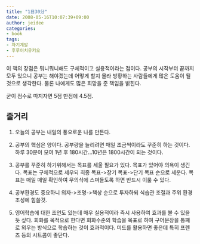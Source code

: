 ```yaml
---
title: "1日30分"
date: 2008-05-16T10:07:39+09:00
author: jeidee
categories:
- book
tags:
- 자기계발
- 후루이치유키오
---
```


 이 책의 장점은 뭐니뭐니해도 구체적이고 실용적이라는 점이다. 공부의 시작부터 끝까지 모두 있으니 공부는 해야겠는데 어떻게 할지 몰라 방황하는 사람들에게 많은 도움이 될 것으로 생각한다. 물론 나에게도 많은 희망을 준 책임을 밝힌다.

 굳이 점수로 따지자면 5점 만점에 4.5점.

## 줄거리

1. 오늘의 공부는 내일의 풍요로운 나를 만든다.

1. 공부의 핵심은 양이다.
 공부량을 늘리려면 매일 조금씩이라도 꾸준히 하는 것이다. 하루 30분이 모여 1년 후 180시간...10년은 1800시간이 되는 것이다.

1. 공부를 꾸준히 하기위해서는 목표를 세울 필요가 있다.
 목표가 있어야 의욕이 생긴다.
 목표는 구체적으로 세우되 최종 목표->장기 목표->단기 목표 순으로 세운다.
 목표는 매일 매일 확인하여 무의식에 스며들도록 하면 반드시 이룰 수 있다.
 
1. 공부환경도 중요하니 의자->조명->책상 순으로 투자하되 식습관 조절과 주위 환경 조성에 힘쓸것.
 
1. 영어학습에 대한 조언도 있는데 매우 실용적이라 즉시 사용하여 효과를 볼 수 있을 듯 싶다.
 회화를 목적으로 한다면 회화수준의 학습을 목표로 하여 구어문장을 통째로 외우는 방식으로 학습하는 것이 효과적이다.
미드를 활용하면 좋은데 특히 프렌즈 등의 시트콤이 좋단다.